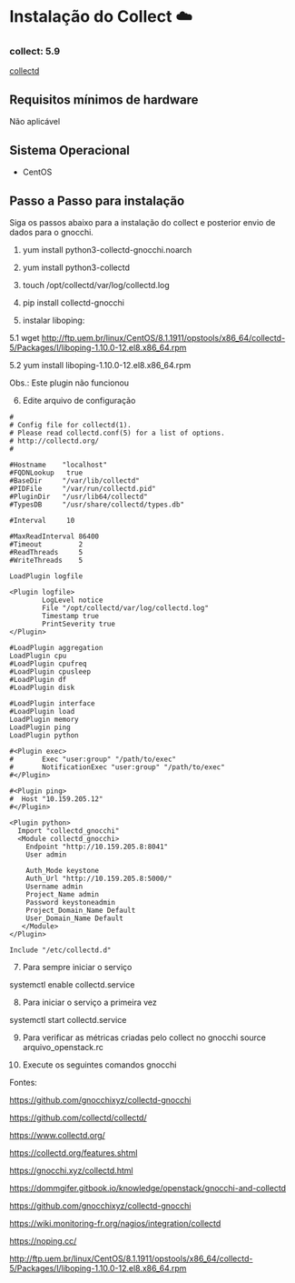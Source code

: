 # Instalação do Collect  :cloud:

### collect: 5.9
[collectd](https://www.collectd.org/)

## Requisitos mínimos de hardware
Não aplicável

## Sistema Operacional
- CentOS

## Passo a Passo para instalação
Siga os passos abaixo para a instalação do collect e posterior envio de dados para o gnocchi.

1) yum install python3-collectd-gnocchi.noarch
 
2) yum install python3-collectd

3) touch /opt/collectd/var/log/collectd.log
 
4) pip install collectd-gnocchi

5) instalar liboping:

5.1 wget http://ftp.uem.br/linux/CentOS/8.1.1911/opstools/x86_64/collectd-5/Packages/l/liboping-1.10.0-12.el8.x86_64.rpm

5.2 yum install liboping-1.10.0-12.el8.x86_64.rpm

Obs.: Este plugin não funcionou


6) Edite arquivo de configuração
```
#
# Config file for collectd(1).
# Please read collectd.conf(5) for a list of options.
# http://collectd.org/
#

#Hostname    "localhost"
#FQDNLookup   true
#BaseDir     "/var/lib/collectd"
#PIDFile     "/var/run/collectd.pid"
#PluginDir   "/usr/lib64/collectd"
#TypesDB     "/usr/share/collectd/types.db"

#Interval     10

#MaxReadInterval 86400
#Timeout         2
#ReadThreads     5
#WriteThreads    5

LoadPlugin logfile

<Plugin logfile>
        LogLevel notice
        File "/opt/collectd/var/log/collectd.log"
        Timestamp true
        PrintSeverity true
</Plugin>

#LoadPlugin aggregation
LoadPlugin cpu
#LoadPlugin cpufreq
#LoadPlugin cpusleep
#LoadPlugin df
#LoadPlugin disk

#LoadPlugin interface
#LoadPlugin load
LoadPlugin memory
LoadPlugin ping
LoadPlugin python

#<Plugin exec>
#       Exec "user:group" "/path/to/exec"
#       NotificationExec "user:group" "/path/to/exec"
#</Plugin>

#<Plugin ping>
#  Host "10.159.205.12"
#</Plugin>

<Plugin python>
  Import "collectd_gnocchi"
  <Module collectd_gnocchi>
    Endpoint "http://10.159.205.8:8041"
    User admin

    Auth_Mode keystone
    Auth_Url "http://10.159.205.8:5000/"
    Username admin
    Project_Name admin
    Password keystoneadmin
    Project_Domain_Name Default
    User_Domain_Name Default
   </Module>
</Plugin>

Include "/etc/collectd.d"

```

7) Para sempre iniciar o serviço

systemctl enable collectd.service

8) Para iniciar o serviço a primeira vez

systemctl start collectd.service

9) Para verificar as métricas criadas pelo collect no gnocchi
source arquivo_openstack.rc

10) Execute os seguintes comandos gnocchi



Fontes:

https://github.com/gnocchixyz/collectd-gnocchi

https://github.com/collectd/collectd/

https://www.collectd.org/

https://collectd.org/features.shtml

https://gnocchi.xyz/collectd.html

https://dommgifer.gitbook.io/knowledge/openstack/gnocchi-and-collectd

https://github.com/gnocchixyz/collectd-gnocchi

https://wiki.monitoring-fr.org/nagios/integration/collectd

https://noping.cc/

http://ftp.uem.br/linux/CentOS/8.1.1911/opstools/x86_64/collectd-5/Packages/l/liboping-1.10.0-12.el8.x86_64.rpm
